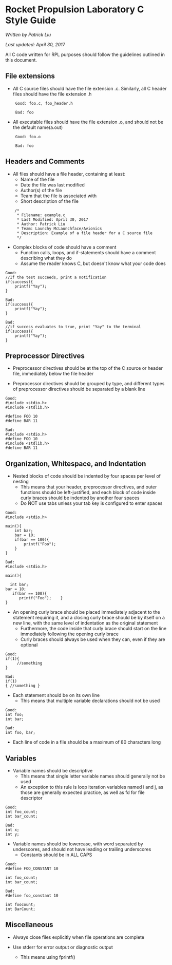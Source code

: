 Rocket Propulsion Laboratory C Style Guide
==========================================

*Written by Patrick Liu*

*Last updated: April 30, 2017*

All C code written for RPL purposes should follow the guidelines outlined
in this document.

File extensions
---------------

*  All C source files should have the file extension .c. 
   Similarly, all C header files should have the file extension .h

        Good: foo.c, foo_header.h

        Bad: foo

*  All executable files should have the file extension .o, and 
   should not be the default name(a.out) 

        Good: foo.o

        Bad: foo


Headers and Comments
--------------------

*  All files should have a file header, containing at least:
   +   Name of the file
   +   Date the file was last modified
   +   Author(s) of the file
   +   Team that the file is associated with
   +   Short description of the file
<!-- -->
        /*
         * Filename: example.c
         * Last Modified: April 30, 2017
         * Author: Patrick Liu
         * Team: Launchy McLaunchface/Avionics
         * Description: Example of a file header for a C source file
         */

* Complex blocks of code should have a comment 
   +   Function calls, loops, and if-statements should have a 
       comment describing what they do
   +   Assume the reader knows C, but doesn't know what your code does

 <!-- -->
    Good: 
    //If the test succeeds, print a notification
    if(success){
        printf("Yay");
    }  

    Bad:
    if(success){
        printf("Yay");
    }
          
    Bad:
    //if success evaluates to true, print "Yay" to the terminal
    if(success){
        printf("Yay");
    }
  
Preprocessor Directives
-----------------------

*  Preprocessor directives should be at the top of the C source or header file,
   immediately below the file header
 
*  Preprocessor directives should be grouped by type, and different types
   of preprocessor directives should be separated by a blank line
<!-- -->
    Good:
    #include <stdio.h>
    #include <stdlib.h>

    #define FOO 10
    #define BAR 11

    Bad:
    #include <stdio.h>
    #define FOO 10
    #include <stdlib.h>
    #define BAR 11

Organization, Whitespace, and Indentation
-----------------------------------------

*   Nested blocks of code should be indented by four spaces per level of
    nesting
    +   This means that your header, preprocessor directives, and outer 
        functions should be left-justified, and each block of code inside
	curly braces should be indented by another four spaces
    +   Do NOT use tabs unless your tab key is configured to enter spaces
<!-- -->
    Good:
    #include <stdio.h>

    main(){      
        int bar;
        bar = 10;
        if(bar == 100){
            printf("Foo");
        }
    }

    Bad: 
    #include <stdio.h>

    main(){
    
      int bar;
 	bar = 10;
       if(bar == 100){
          printf("Foo");	}
    }

*   An opening curly brace should be placed immediately adjacent to 
    the statement requiring it, and a closing curly brace should be 
    by itself on a new line, with the same level of indentation as the 
    original statement
    +   Furthermore, the code inside that curly brace should start on the
        line immediately following the opening curly brace
    +   Curly braces should always be used when they can, even if they are 
        optional
<!-- -->

    Good:
    if(1){
         //something
    }

    Bad:
    if(1)
    { //something }
 
*   Each statement should be on its own line
    +   This means that multiple variable declarations should not be used
<!-- -->
    
    Good:
    int foo;
    int bar;

    Bad:
    int foo, bar;

*   Each line of code in a file should be a maximum of 80 characters long

Variables
--------

*   Variable names should be descriptive
    +   This means that single letter variable names should 
        generally not be used
    +   An exception to this rule is loop iteration variables named i and j,
        as those are generally expected practice, as well as fd for file
	descriptor
<!-- -->
    Good:
    int foo_count;
    int bar_count;

    Bad:
    int x;
    int y;

*   Variable names should be lowercase, with word separated by underscores,
    and should not have leading or trailing underscores
    +   Constants should be in ALL CAPS

<!-- -->
    Good:
    #define FOO_CONSTANT 10

    int foo_count;
    int bar_count;

    Bad:
    #define foo_constant 10

    int foocount;
    int BarCount;

Miscellaneous
-------------

*   Always close files explicitly when file operations are complete

*   Use stderr for error output or diagnostic output 
    +   This means using fprintf()


